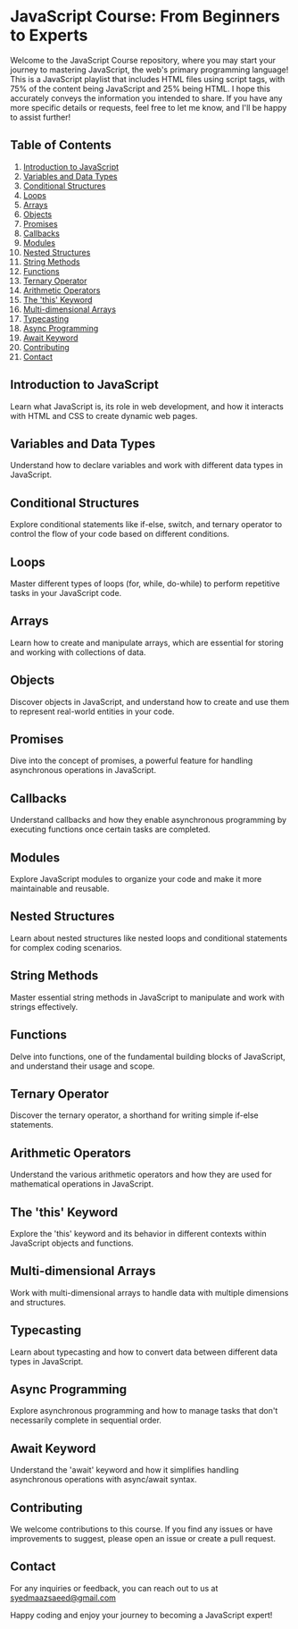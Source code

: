 # JavaScript Course: From Beginners to Experts

Welcome to the JavaScript Course repository, where you may start your journey to mastering JavaScript, the web's primary programming language!
This is a JavaScript playlist that includes HTML files using script tags, with 75% of the content being JavaScript and 25% being HTML.
I hope this accurately conveys the information you intended to share. If you have any more specific details or requests, feel free to let me know, and I'll be happy to assist further!

## Table of Contents
1. [Introduction to JavaScript](#introduction-to-javascript)
2. [Variables and Data Types](#variables-and-data-types)
3. [Conditional Structures](#conditional-structures)
4. [Loops](#loops)
5. [Arrays](#arrays)
6. [Objects](#objects)
7. [Promises](#promises)
8. [Callbacks](#callbacks)
9. [Modules](#modules)
10. [Nested Structures](#nested-structures)
11. [String Methods](#string-methods)
12. [Functions](#functions)
13. [Ternary Operator](#ternary-operator)
14. [Arithmetic Operators](#arithmetic-operators)
15. [The 'this' Keyword](#the-this-keyword)
16. [Multi-dimensional Arrays](#multi-dimensional-arrays)
17. [Typecasting](#typecasting)
18. [Async Programming](#async-programming)
19. [Await Keyword](#await-keyword)
20. [Contributing](#contributing)
21. [Contact](#contact)

## Introduction to JavaScript
Learn what JavaScript is, its role in web development, and how it interacts with HTML and CSS to create dynamic web pages.

## Variables and Data Types
Understand how to declare variables and work with different data types in JavaScript.

## Conditional Structures
Explore conditional statements like if-else, switch, and ternary operator to control the flow of your code based on different conditions.

## Loops
Master different types of loops (for, while, do-while) to perform repetitive tasks in your JavaScript code.

## Arrays
Learn how to create and manipulate arrays, which are essential for storing and working with collections of data.

## Objects
Discover objects in JavaScript, and understand how to create and use them to represent real-world entities in your code.

## Promises
Dive into the concept of promises, a powerful feature for handling asynchronous operations in JavaScript.

## Callbacks
Understand callbacks and how they enable asynchronous programming by executing functions once certain tasks are completed.

## Modules
Explore JavaScript modules to organize your code and make it more maintainable and reusable.

## Nested Structures
Learn about nested structures like nested loops and conditional statements for complex coding scenarios.

## String Methods
Master essential string methods in JavaScript to manipulate and work with strings effectively.

## Functions
Delve into functions, one of the fundamental building blocks of JavaScript, and understand their usage and scope.

## Ternary Operator
Discover the ternary operator, a shorthand for writing simple if-else statements.

## Arithmetic Operators
Understand the various arithmetic operators and how they are used for mathematical operations in JavaScript.

## The 'this' Keyword
Explore the 'this' keyword and its behavior in different contexts within JavaScript objects and functions.

## Multi-dimensional Arrays
Work with multi-dimensional arrays to handle data with multiple dimensions and structures.

## Typecasting
Learn about typecasting and how to convert data between different data types in JavaScript.

## Async Programming
Explore asynchronous programming and how to manage tasks that don't necessarily complete in sequential order.

## Await Keyword
Understand the 'await' keyword and how it simplifies handling asynchronous operations with async/await syntax.

## Contributing
We welcome contributions to this course. If you find any issues or have improvements to suggest, please open an issue or create a pull request.

## Contact
For any inquiries or feedback, you can reach out to us at syedmaazsaeed@gmail.com

Happy coding and enjoy your journey to becoming a JavaScript expert!
